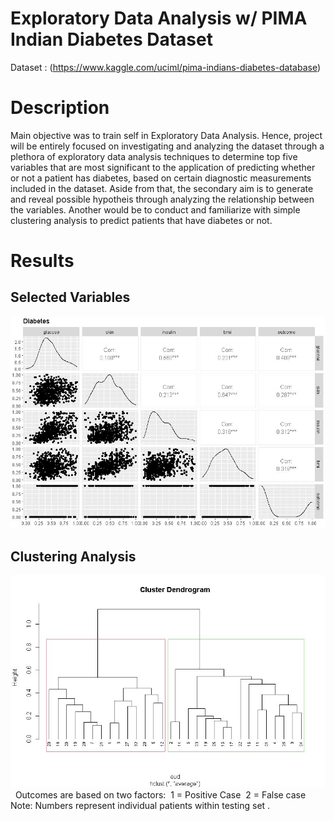 # Exploratory Data Analysis w/ PIMA Indian Diabetes Dataset 
Dataset : (https://www.kaggle.com/uciml/pima-indians-diabetes-database)

# Description
Main objective was to train self in Exploratory Data Analysis. Hence, project will be entirely focused on investigating and analyzing the dataset through a plethora of exploratory data analysis  techniques to determine top five variables that are most significant to the application of predicting whether or not a patient has diabetes, based on certain diagnostic measurements included in the dataset. Aside from that,  the secondary aim is to generate and reveal possible hypotheis through analyzing the relationship between the variables. Another would be to conduct and familiarize with simple clustering analysis to predict patients that have diabetes or not.  

# Results
Selected Variables
-------------------------
![top five var](/results/var-correlation.JPG)
 

Clustering Analysis 
-------------------------
![dendrogram](/results/cluster-test.JPG)&nbsp;
Outcomes are based on two factors:&nbsp;
1 = Positive Case&nbsp;
2 = False case&nbsp;
Note: Numbers represent individual patients within testing set&nbsp;.
